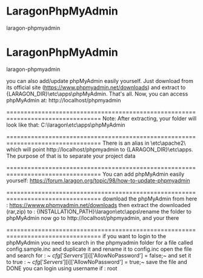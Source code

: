 # LaragonPhpMyAdmin
laragon-phpmyadmin
# LaragonPhpMyAdmin
laragon-phpmyadmin

you can also add/update phpMyAdmin easily yourself. Just download from its official site (https://www.phpmyadmin.net/downloads) and extract to {LARAGON_DIR}\etc\apps\phpMyAdmin. That's all.
Now, you can access phpMyAdmin at: http://localhost/phpmyadmin

=================================================================================
Note: After extracting, your folder will look like that:
C:\laragon\etc\apps\phpMyAdmin

=================================================================================
There is an alias in \etc\apache2\ which will point http://localhost/phpmyadmin to
{LARAGON_DIR}\etc\apps. The purpose of that is to separate your project data

=================================================================================
You can add phpMyAdmin easily yourself:
https://forum.laragon.org/topic/98/how-to-update-phpmyadmin

=================================================================================
download the phpMyAdmin from here : https://wwww.phpmyadmin.net/downloads then extract the downloaded 
(rar,zip) to : {INSTALLATION_PATH}\laragon\etc\apps\rename the folder to phpMyAdmin now go to 
http://localhost/phpmyadmin, and your there

=================================================================================
if you want to login to the phpMyAdmin you need to search in the phpmyadmin folder for a file called config.sample.inc and
duplicate it and rename it to config.inc open the file and search for : ~
$cfg['Servers'][$i]['AllowNoPassword'] = false;~
and set it to true : ~ $cfg['Servers'][$i]['AllowNoPassword'] = true;~
save the file and DONE you can login using username if : root
